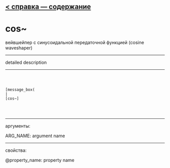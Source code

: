 [< справка — содержание](ceammc_lib.html)
---

# cos~


вейвшейпер с синусоидальной передаточной функцией (cosine waveshaper)

---

detailed description
<br>


---


```



[message_box(                                 
|
[cos~]


            
```

---
аргументы:

ARG_NAME: argument name<br>

---
свойства:

@property_name: property name<br>

